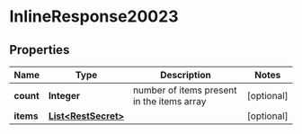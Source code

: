 # InlineResponse20023

## Properties
Name | Type | Description | Notes
------------ | ------------- | ------------- | -------------
**count** | **Integer** | number of items present in the items array |  [optional]
**items** | [**List&lt;RestSecret&gt;**](RestSecret.md) |  |  [optional]
